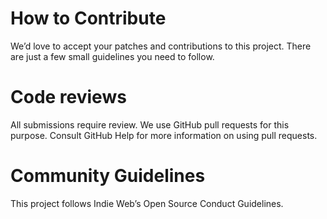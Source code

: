 # How to Contribute

We’d love to accept your patches and contributions to this project. There are just a few small guidelines you need to follow.

# Code reviews

All submissions require review. We use GitHub pull requests for this purpose. Consult GitHub Help for more information on using pull requests.

# Community Guidelines

This project follows Indie Web’s Open Source Conduct Guidelines.
